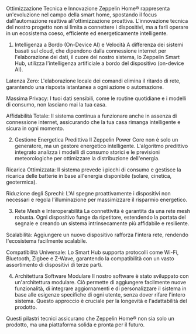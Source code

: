 Ottimizzazione Tecnica e Innovazione
Zeppelin Home® rappresenta un'evoluzione nel campo della smart home, spostando il focus dall'automazione reattiva all'ottimizzazione proattiva. L'innovazione tecnica del nostro progetto non si limita a connettere i dispositivi, ma a farli operare in un ecosistema coeso, efficiente ed energeticamente intelligente.

1. Intelligenza a Bordo (On-Device AI) e Velocità
A differenza dei sistemi basati sul cloud, che dipendono dalla connessione internet per l'elaborazione dei dati, il cuore del nostro sistema, lo Zeppelin Smart Hub, utilizza l'intelligenza artificiale a bordo del dispositivo (on-device AI).

Latenza Zero: L'elaborazione locale dei comandi elimina il ritardo di rete, garantendo una risposta istantanea a ogni azione o automazione.

Massima Privacy: I tuoi dati sensibili, come le routine quotidiane e i modelli di consumo, non lasciano mai la tua casa.

Affidabilità Totale: Il sistema continua a funzionare anche in assenza di connessione internet, assicurando che la tua casa rimanga intelligente e sicura in ogni momento.

2. Gestione Energetica Predittiva
Il Zeppelin Power Core non è solo un generatore, ma un gestore energetico intelligente. L'algoritmo predittivo integrato analizza i modelli di consumo storici e le previsioni meteorologiche per ottimizzare la distribuzione dell'energia.

Ricarica Ottimizzata: Il sistema prevede i picchi di consumo e gestisce la ricarica delle batterie in base all'energia disponibile (solare, cinetica, geotermica).

Riduzione degli Sprechi: L'AI spegne proattivamente i dispositivi non necessari e regola l'illuminazione per massimizzare il risparmio energetico.

3. Rete Mesh e Interoperabilità
La connettività è garantita da una rete mesh robusta. Ogni dispositivo funge da ripetitore, estendendo la portata del segnale e creando un sistema intrinsecamente più affidabile e resiliente.

Scalabilità: Aggiungere un nuovo dispositivo rafforza l'intera rete, rendendo l'ecosistema facilmente scalabile.

Compatibilità Universale: Lo Smart Hub supporta protocolli come Wi-Fi, Bluetooth, Zigbee e Z-Wave, garantendo la compatibilità con un vasto assortimento di dispositivi di terze parti.

4. Architettura Software Modulare
Il nostro software è stato sviluppato con un'architettura modulare. Ciò permette di aggiungere facilmente nuove funzionalità, di integrare aggiornamenti e di personalizzare il sistema in base alle esigenze specifiche di ogni utente, senza dover rifare l'intero sistema. Questo approccio è cruciale per la longevità e l'adattabilità del prodotto.

Questi pilastri tecnici assicurano che Zeppelin Home® non sia solo un prodotto, ma una piattaforma solida e pronta per il futuro.
